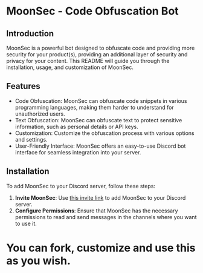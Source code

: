 # MoonSec - Code Obfuscation Bot

## Introduction

MoonSec is a powerful bot designed to obfuscate code and providing more security for your product(s), providing an additional layer of security and privacy for your content. This README will guide you through the installation, usage, and customization of MoonSec.

## Features

- Code Obfuscation: MoonSec can obfuscate code snippets in various programming languages, making them harder to understand for unauthorized users.
- Text Obfuscation: MoonSec can obfuscate text to protect sensitive information, such as personal details or API keys.
- Customization: Customize the obfuscation process with various options and settings.
- User-Friendly Interface: MoonSec offers an easy-to-use Discord bot interface for seamless integration into your server.

## Installation

To add MoonSec to your Discord server, follow these steps:

1. **Invite MoonSec**: Use [this invite link](#) to add MoonSec to your Discord server.
2. **Configure Permissions**: Ensure that MoonSec has the necessary permissions to read and send messages in the channels where you want to use it.

# You can fork, customize and use this as you wish.
